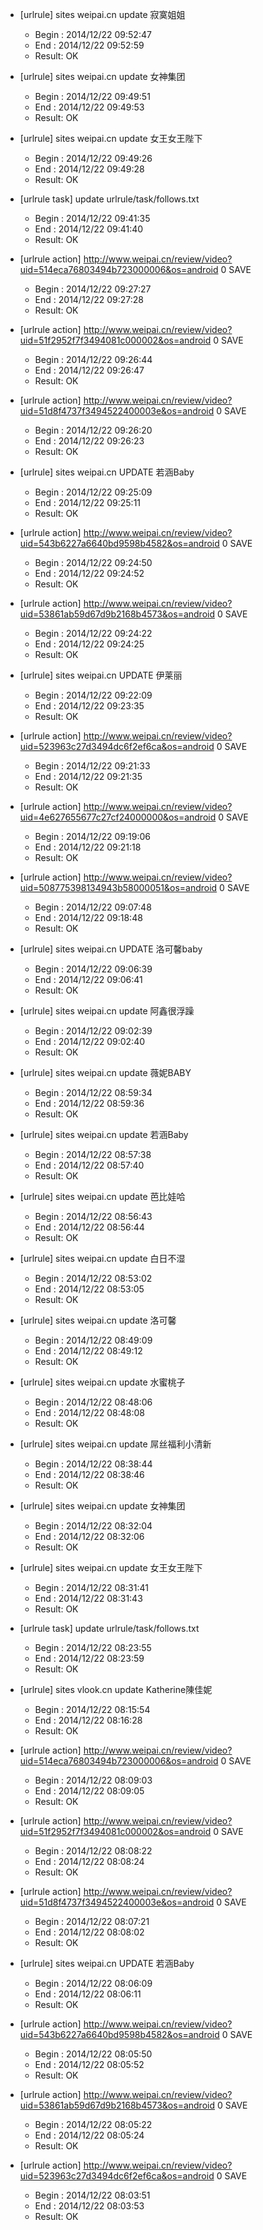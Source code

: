 * [urlrule] sites weipai.cn update 寂寞姐姐

    * Begin : 2014/12/22 09:52:47
    * End   : 2014/12/22 09:52:59
    * Result: OK

* [urlrule] sites weipai.cn update 女神集团

    * Begin : 2014/12/22 09:49:51
    * End   : 2014/12/22 09:49:53
    * Result: OK

* [urlrule] sites weipai.cn update 女王女王陛下

    * Begin : 2014/12/22 09:49:26
    * End   : 2014/12/22 09:49:28
    * Result: OK

* [urlrule task] update urlrule/task/follows.txt

    * Begin : 2014/12/22 09:41:35
    * End   : 2014/12/22 09:41:40
    * Result: OK

* [urlrule action] http://www.weipai.cn/review/video?uid=514eca76803494b723000006&os=android 0 SAVE

    * Begin : 2014/12/22 09:27:27
    * End   : 2014/12/22 09:27:28
    * Result: OK

* [urlrule action] http://www.weipai.cn/review/video?uid=51f2952f7f3494081c000002&os=android 0 SAVE

    * Begin : 2014/12/22 09:26:44
    * End   : 2014/12/22 09:26:47
    * Result: OK

* [urlrule action] http://www.weipai.cn/review/video?uid=51d8f4737f3494522400003e&os=android 0 SAVE

    * Begin : 2014/12/22 09:26:20
    * End   : 2014/12/22 09:26:23
    * Result: OK

* [urlrule] sites weipai.cn UPDATE 若涵Baby


    * Begin : 2014/12/22 09:25:09
    * End   : 2014/12/22 09:25:11
    * Result: OK

* [urlrule action] http://www.weipai.cn/review/video?uid=543b6227a6640bd9598b4582&os=android 0 SAVE

    * Begin : 2014/12/22 09:24:50
    * End   : 2014/12/22 09:24:52
    * Result: OK

* [urlrule action] http://www.weipai.cn/review/video?uid=53861ab59d67d9b2168b4573&os=android 0 SAVE

    * Begin : 2014/12/22 09:24:22
    * End   : 2014/12/22 09:24:25
    * Result: OK

* [urlrule] sites weipai.cn UPDATE 伊莱丽


    * Begin : 2014/12/22 09:22:09
    * End   : 2014/12/22 09:23:35
    * Result: OK

* [urlrule action] http://www.weipai.cn/review/video?uid=523963c27d3494dc6f2ef6ca&os=android 0 SAVE

    * Begin : 2014/12/22 09:21:33
    * End   : 2014/12/22 09:21:35
    * Result: OK

* [urlrule action] http://www.weipai.cn/review/video?uid=4e627655677c27cf24000000&os=android 0 SAVE

    * Begin : 2014/12/22 09:19:06
    * End   : 2014/12/22 09:21:18
    * Result: OK

* [urlrule action] http://www.weipai.cn/review/video?uid=508775398134943b58000051&os=android 0 SAVE

    * Begin : 2014/12/22 09:07:48
    * End   : 2014/12/22 09:18:48
    * Result: OK

* [urlrule] sites weipai.cn UPDATE 洛可馨baby


    * Begin : 2014/12/22 09:06:39
    * End   : 2014/12/22 09:06:41
    * Result: OK

* [urlrule] sites weipai.cn update 阿鑫很浮躁

    * Begin : 2014/12/22 09:02:39
    * End   : 2014/12/22 09:02:40
    * Result: OK

* [urlrule] sites weipai.cn update 薇妮BABY

    * Begin : 2014/12/22 08:59:34
    * End   : 2014/12/22 08:59:36
    * Result: OK

* [urlrule] sites weipai.cn update 若涵Baby

    * Begin : 2014/12/22 08:57:38
    * End   : 2014/12/22 08:57:40
    * Result: OK

* [urlrule] sites weipai.cn update 芭比娃哈

    * Begin : 2014/12/22 08:56:43
    * End   : 2014/12/22 08:56:44
    * Result: OK

* [urlrule] sites weipai.cn update 白日不湿

    * Begin : 2014/12/22 08:53:02
    * End   : 2014/12/22 08:53:05
    * Result: OK

* [urlrule] sites weipai.cn update 洛可馨

    * Begin : 2014/12/22 08:49:09
    * End   : 2014/12/22 08:49:12
    * Result: OK

* [urlrule] sites weipai.cn update 水蜜桃子

    * Begin : 2014/12/22 08:48:06
    * End   : 2014/12/22 08:48:08
    * Result: OK

* [urlrule] sites weipai.cn update 屌丝福利小清新

    * Begin : 2014/12/22 08:38:44
    * End   : 2014/12/22 08:38:46
    * Result: OK

* [urlrule] sites weipai.cn update 女神集团

    * Begin : 2014/12/22 08:32:04
    * End   : 2014/12/22 08:32:06
    * Result: OK

* [urlrule] sites weipai.cn update 女王女王陛下

    * Begin : 2014/12/22 08:31:41
    * End   : 2014/12/22 08:31:43
    * Result: OK

* [urlrule task] update urlrule/task/follows.txt

    * Begin : 2014/12/22 08:23:55
    * End   : 2014/12/22 08:23:59
    * Result: OK

* [urlrule] sites vlook.cn update Katherine陳佳妮

    * Begin : 2014/12/22 08:15:54
    * End   : 2014/12/22 08:16:28
    * Result: OK

* [urlrule action] http://www.weipai.cn/review/video?uid=514eca76803494b723000006&os=android 0 SAVE

    * Begin : 2014/12/22 08:09:03
    * End   : 2014/12/22 08:09:05
    * Result: OK

* [urlrule action] http://www.weipai.cn/review/video?uid=51f2952f7f3494081c000002&os=android 0 SAVE

    * Begin : 2014/12/22 08:08:22
    * End   : 2014/12/22 08:08:24
    * Result: OK

* [urlrule action] http://www.weipai.cn/review/video?uid=51d8f4737f3494522400003e&os=android 0 SAVE

    * Begin : 2014/12/22 08:07:21
    * End   : 2014/12/22 08:08:02
    * Result: OK

* [urlrule] sites weipai.cn UPDATE 若涵Baby


    * Begin : 2014/12/22 08:06:09
    * End   : 2014/12/22 08:06:11
    * Result: OK

* [urlrule action] http://www.weipai.cn/review/video?uid=543b6227a6640bd9598b4582&os=android 0 SAVE

    * Begin : 2014/12/22 08:05:50
    * End   : 2014/12/22 08:05:52
    * Result: OK

* [urlrule action] http://www.weipai.cn/review/video?uid=53861ab59d67d9b2168b4573&os=android 0 SAVE

    * Begin : 2014/12/22 08:05:22
    * End   : 2014/12/22 08:05:24
    * Result: OK

* [urlrule action] http://www.weipai.cn/review/video?uid=523963c27d3494dc6f2ef6ca&os=android 0 SAVE

    * Begin : 2014/12/22 08:03:51
    * End   : 2014/12/22 08:03:53
    * Result: OK

